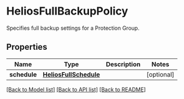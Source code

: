 # HeliosFullBackupPolicy

Specifies full backup settings for a Protection Group.

## Properties
Name | Type | Description | Notes
------------ | ------------- | ------------- | -------------
**schedule** | [**HeliosFullSchedule**](HeliosFullSchedule.md) |  | [optional] 

[[Back to Model list]](../README.md#documentation-for-models) [[Back to API list]](../README.md#documentation-for-api-endpoints) [[Back to README]](../README.md)


